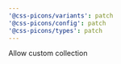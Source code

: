 ```yaml
---
'@css-picons/variants': patch
'@css-picons/config': patch
'@css-picons/types': patch
---
```


Allow custom collection
